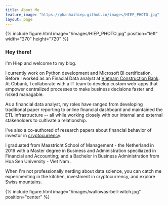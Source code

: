 ```yaml
---
title: About Me
feature_image: "https://phanhaihiep.github.io/images/HIEP_PHOTO.jpg"
layout: page
---
```


{% include figure.html image="/images/HIEP_PHOTO.jpg" position="left" width="270" height="720" %}

### Hey there!

I'm Hiep and welcome to my blog.

I currently work on Python development and Microsoft BI certification.
Before I worked as an Finacial Data analyst at [Vietnam Construction Bank]("https://www.cbbank.vn"). 
At Cbbank, I collaborate with a IT team to develop custom web-apps that empower centralized processes to make business decisions faster and risked managable.

As a financial data analyst, my roles have ranged from developing traditional paper reporting to online financial dashboard and maintained the ETL infrastructure -- all while working closely with our internal and external stakeholders to cultivate a relationship.

I've also a co-authored of research papers about financial behavior of investor in [cryptocurrency](https://www.igi-global.com/article/examining-the-intention-to-invest-in-cryptocurrencies/280545).

I graduated from Maastricht School of Management - the Netherland in 2019 with a Master degree in Business and Administration speciliazed in Financial and Accounting; and a Bachelor in Business Administration from Hoa Sen University - Viet Nam .

When I'm not professionally nerding about data science, you can catch me experimenting in the kitchen, investment in cryptocurrency, and explore Swiss mountains.

{% include figure.html image="/images/wallowas-bell-witch.jpg" position="center" %}

